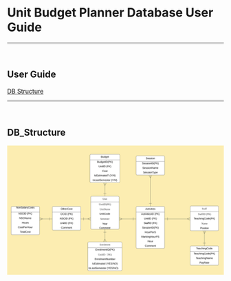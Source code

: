 # Unit Budget Planner Database User Guide

<hr><br>

## User Guide

[DB Structure](#db_structure)



<hr><br>

## DB_Structure
![image info](./Resources/DBStructure_V2.png)
